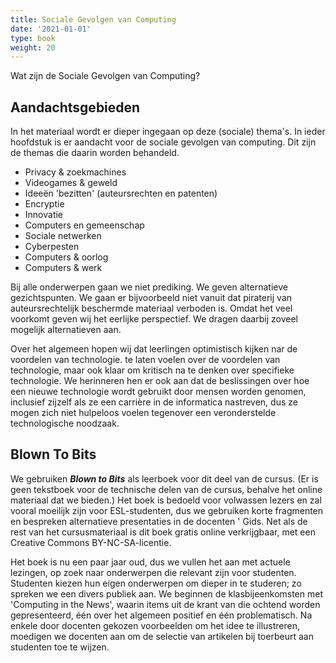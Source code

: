 ```yaml
---
title: Sociale Gevolgen van Computing
date: '2021-01-01'
type: book
weight: 20
---
```


Wat zijn de Sociale Gevolgen van Computing?
<!--more-->

## Aandachtsgebieden
In het materiaal wordt er dieper ingegaan op deze (sociale) thema's. In ieder hoofdstuk is er aandacht voor de sociale gevolgen van computing. Dit zijn de themas die daarin worden behandeld.

- Privacy & zoekmachines
- Videogames & geweld
- Ideeën 'bezitten' (auteursrechten en patenten)
- Encryptie
- Innovatie
- Computers en gemeenschap
- Sociale netwerken
- Cyberpesten
- Computers & oorlog
- Computers & werk

Bij alle onderwerpen gaan we niet prediking. We geven  alternatieve gezichtspunten. We gaan er bijvoorbeeld niet vanuit dat piraterij van auteursrechtelijk beschermde materiaal verboden is. Omdat het veel voorkomt geven wij het eerlijke perspectief. We dragen daarbij zoveel mogelijk alternatieven aan.

Over het algemeen hopen wij dat leerlingen optimistisch kijken nar de voordelen van technologie.  te laten voelen over de voordelen van technologie, maar ook klaar om kritisch na te denken over specifieke technologie. We herinneren hen er ook aan dat de beslissingen over hoe een nieuwe technologie wordt gebruikt door mensen worden genomen, inclusief zijzelf als ze een carrière in de informatica nastreven, dus ze mogen zich niet hulpeloos voelen tegenover een veronderstelde technologische noodzaak.

## Blown To Bits

We gebruiken ___Blown to Bits___ als leerboek voor dit deel van de cursus. (Er is geen tekstboek voor de technische delen van de cursus, behalve het online materiaal dat we bieden.) Het boek is bedoeld voor volwassen lezers en zal vooral moeilijk zijn voor ESL-studenten, dus we gebruiken korte fragmenten en bespreken alternatieve presentaties in de docenten ' Gids. Net als de rest van het cursusmateriaal is dit boek gratis online verkrijgbaar, met een Creative Commons BY-NC-SA-licentie.

Het boek is nu een paar jaar oud, dus we vullen het aan met actuele lezingen, op zoek naar onderwerpen die relevant zijn voor studenten. Studenten kiezen hun eigen onderwerpen om dieper in te studeren; zo spreken we een divers publiek aan. We beginnen de klasbijeenkomsten met 'Computing in the News', waarin items uit de krant van die ochtend worden gepresenteerd, één over het algemeen positief en één problematisch. Na enkele door docenten gekozen voorbeelden om het idee te illustreren, moedigen we docenten aan om de selectie van artikelen bij toerbeurt aan studenten toe te wijzen.
